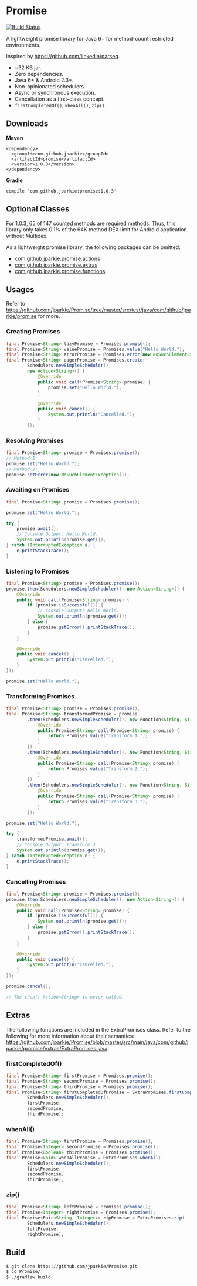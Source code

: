 # Promise
[![Build Status](https://travis-ci.org/jparkie/Promise.svg?branch=master)](https://travis-ci.org/jparkie/Promise)

A lightweight promise library for Java 6+ for method-count restricted environments.

Inspired by https://github.com/linkedin/parseq.

- ~32 KB jar.
- Zero dependencies.
- Java 6+ & Android 2.3+.
- Non-opinionated schedulers.
- Async or synchronous execution.
- Cancellation as a first-class concept.
- `firstCompletedOf()`, `whenAll()`, `zip()`.

## Downloads

**Maven**
```
<dependency>
  <groupId>com.github.jparkie</groupId>
  <artifactId>promise</artifactId>
  <version>1.0.3</version>
</dependency>
```

**Gradle**
```
compile 'com.github.jparkie:promise:1.0.3'
```

## Optional Classes

For 1.0.3, 65 of 147 counted methods are required methods. Thus, this library only takes 0.1% of the 64K method DEX limit for Android application without Multidex.

As a lightweight promise library, the following packages can be omitted:
- [com.github.jparkie.promise.actions](https://github.com/jparkie/Promise/tree/master/src/main/java/com/github/jparkie/promise/actions)
- [com.github.jparkie.promise.extras](https://github.com/jparkie/Promise/tree/master/src/main/java/com/github/jparkie/promise/extras)
- [com.github.jparkie.promise.functions](https://github.com/jparkie/Promise/tree/master/src/main/java/com/github/jparkie/promise/functions)

## Usages

Refer to https://github.com/jparkie/Promise/tree/master/src/test/java/com/github/jparkie/promise for more.

### Creating Promises
```java
final Promise<String> lazyPromise = Promises.promise();
final Promise<String> valuePromise = Promises.value("Hello World.");
final Promise<String> errorPromise = Promises.error(new NoSuchElementException());
final Promise<String> eagerPromise = Promises.create(
        Schedulers.newSimpleScheduler(),
        new Action<String>() {
            @Override
            public void call(Promise<String> promise) {
                promise.set("Hello World.");
            }

            @Override
            public void cancel() {
                System.out.println("Cancelled.");
            }
        });
```

### Resolving Promises
```java
final Promise<String> promise = Promises.promise();
// Method 1:
promise.set("Hello World.");
// Method 2:
promise.setError(new NoSuchElementException());
```

### Awaiting on Promises
```java
final Promise<String> promise = Promises.promise();

promise.set("Hello World.");

try {
    promise.await();
    // Console Output: Hello World.
    System.out.println(promise.get());
} catch (InterruptedException e) {
    e.printStackTrace();
}
```

### Listening to Promises
```java
final Promise<String> promise = Promises.promise();
promise.then(Schedulers.newSimpleScheduler(), new Action<String>() {
    @Override
    public void call(Promise<String> promise) {
        if (promise.isSuccessful()) {
            // Console Output: Hello World.
            System.out.println(promise.get());
        } else {
            promise.getError().printStackTrace();
        }
    }

    @Override
    public void cancel() {
        System.out.println("Cancelled.");
    }
});

promise.set("Hello World.");
```

### Transforming Promises
```java
final Promise<String> promise = Promises.promise();
final Promise<String> transformedPromise = promise
        .then(Schedulers.newSimpleScheduler(), new Function<String, String>() {
            @Override
            public Promise<String> call(Promise<String> promise) {
                return Promises.value("Transform 1.");
            }
        })
        .then(Schedulers.newSimpleScheduler(), new Function<String, String>() {
            @Override
            public Promise<String> call(Promise<String> promise) {
                return Promises.value("Transform 2.");
            }
        })
        .then(Schedulers.newSimpleScheduler(), new Function<String, String>() {
            @Override
            public Promise<String> call(Promise<String> promise) {
                return Promises.value("Transform 3.");
            }
        });

promise.set("Hello World.");

try {
    transformedPromise.await();
    // Console Output: Transform 3.
    System.out.println(promise.get());
} catch (InterruptedException e) {
    e.printStackTrace();
}
```

### Cancelling Promises
```java
final Promise<String> promise = Promises.promise();
promise.then(Schedulers.newSimpleScheduler(), new Action<String>() {
    @Override
    public void call(Promise<String> promise) {
        if (promise.isSuccessful()) {
            System.out.println(promise.get());
        } else {
            promise.getError().printStackTrace();
        }
    }

    @Override
    public void cancel() {
        System.out.println("Cancelled.");
    }
});

promise.cancel();

// The then() Action<String> is never called.
```

## Extras

The following functions are included in the ExtraPromises class. Refer to the following for more information about their semantics: https://github.com/jparkie/Promise/blob/master/src/main/java/com/github/jparkie/promise/extras/ExtraPromises.java.

### firstCompletedOf()
```java
final Promise<String> firstPromise = Promises.promise();
final Promise<String> secondPromise = Promises.promise();
final Promise<String> thirdPromise = Promises.promise();
final Promise<String> firstCompletedOfPromise = ExtraPromises.firstCompletedOf(
        Schedulers.newSimpleScheduler(),
        firstPromise,
        secondPromise,
        thirdPromise);
```

### whenAll()
```java
final Promise<String> firstPromise = Promises.promise();
final Promise<Integer> secondPromise = Promises.promise();
final Promise<Boolean> thirdPromise = Promises.promise();
final Promise<Void> whenAllPromise = ExtraPromises.whenAll(
        Schedulers.newSimpleScheduler(),
        firstPromise,
        secondPromise,
        thirdPromise);
```

### zip()
```java
final Promise<String> leftPromise = Promises.promise();
final Promise<Integer> rightPromise = Promises.promise();
final Promise<Pair<String, Integer>> zipPromise = ExtraPromises.zip(
        Schedulers.newSimpleScheduler(),
        leftPromise,
        rightPromise);
```

## Build

```bash
$ git clone https://github.com/jparkie/Promise.git
$ cd Promise/
$ ./gradlew build
```
